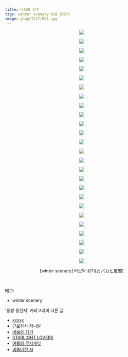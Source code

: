 ```yaml
---
title: 바보와 감기
tags: winter_scenery 동방_동인지
image: ghap/2137/001.jpg
---
```

<div class="article">
<p style="text-align: center; clear: none; float: none;"><img src="{{ site.nasurl }}/ghap/2137/001.jpg"/></p>
<p style="text-align: center; clear: none; float: none;"><img src="{{ site.nasurl }}/ghap/2137/002.jpg"/></p>
<p style="text-align: center; clear: none; float: none;"><img src="{{ site.nasurl }}/ghap/2137/003.jpg"/></p>
<p style="text-align: center; clear: none; float: none;"><img src="{{ site.nasurl }}/ghap/2137/004.jpg"/></p>
<p style="text-align: center; clear: none; float: none;"><img src="{{ site.nasurl }}/ghap/2137/005.jpg"/></p>
<p style="text-align: center; clear: none; float: none;"><img src="{{ site.nasurl }}/ghap/2137/006.jpg"/></p>
<p style="text-align: center; clear: none; float: none;"><img src="{{ site.nasurl }}/ghap/2137/007.jpg"/></p>
<p style="text-align: center; clear: none; float: none;"><img src="{{ site.nasurl }}/ghap/2137/008.jpg"/></p>
<p style="text-align: center; clear: none; float: none;"><img src="{{ site.nasurl }}/ghap/2137/009.jpg"/></p>
<p style="text-align: center; clear: none; float: none;"><img src="{{ site.nasurl }}/ghap/2137/010.jpg"/></p>
<p style="text-align: center; clear: none; float: none;"><img src="{{ site.nasurl }}/ghap/2137/011.jpg"/></p>
<p style="text-align: center; clear: none; float: none;"><img src="{{ site.nasurl }}/ghap/2137/012.jpg"/></p>
<p style="text-align: center; clear: none; float: none;"><img src="{{ site.nasurl }}/ghap/2137/013.jpg"/></p>
<p style="text-align: center; clear: none; float: none;"><img src="{{ site.nasurl }}/ghap/2137/014.jpg"/></p>
<p style="text-align: center; clear: none; float: none;"><img src="{{ site.nasurl }}/ghap/2137/015.jpg"/></p>
<p style="text-align: center; clear: none; float: none;"><img src="{{ site.nasurl }}/ghap/2137/016.jpg"/></p>
<p style="text-align: center; clear: none; float: none;"><img src="{{ site.nasurl }}/ghap/2137/017.jpg"/></p>
<p style="text-align: center; clear: none; float: none;"><img src="{{ site.nasurl }}/ghap/2137/018.jpg"/></p>
<p style="text-align: center; clear: none; float: none;"><img src="{{ site.nasurl }}/ghap/2137/019.jpg"/></p>
<p style="text-align: center; clear: none; float: none;"><img src="{{ site.nasurl }}/ghap/2137/020.jpg"/></p>
<p style="text-align: center; clear: none; float: none;"><img src="{{ site.nasurl }}/ghap/2137/021.jpg"/></p>
<p style="text-align: center; clear: none; float: none;"><img src="{{ site.nasurl }}/ghap/2137/022.jpg"/></p>
<p style="text-align: center; clear: none; float: none;"><img src="{{ site.nasurl }}/ghap/2137/023.jpg"/></p>
<p style="text-align: center; clear: none; float: none;"><img src="{{ site.nasurl }}/ghap/2137/024.jpg"/></p>
<p style="text-align: center; clear: none; float: none;"><img src="{{ site.nasurl }}/ghap/2137/025.jpg"/></p>
<p style="text-align: center; clear: none; float: none;"><img src="{{ site.nasurl }}/ghap/2137/026.jpg"/></p>
<p style="text-align: center; clear: none; float: none;">[winter scenery] 바보와 감기(おバカと風邪)</p>
<p><br/></p>
</div><div class="tagTrail">
<p>태그: </p>
<ul>
<li>winter scenery</li>
</ul>
</div><div class="another">
<p>'동방 동인지' 카테고리의 다른 글</p>
<ul>
<li><a href="/2016-09-12-ghap_2139">xxxxx</a></li>
<li><a href="/2016-09-12-ghap_2138">근로감사 카니발</a></li>
<li><a href="/2016-09-12-ghap_2137">바보와 감기</a></li>
<li><a href="/2016-09-12-ghap_2129">STARLIGHT LOVERS</a></li>
<li><a href="/2016-09-12-ghap_2128">여름의 무지개빛</a></li>
<li><a href="/2016-09-11-ghap_2127">비뚤어진 자</a></li>
</ul>
</div><div class="cb_module cb_fluid">
<div class="cb_wrt cb_profile">
</div><!-- commentList close -->
</div>